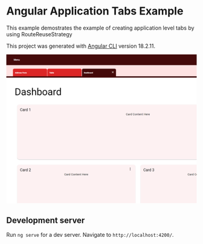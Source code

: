 # Angular Application Tabs Example

This example demostrates the example of creating application level tabs by using RouteReuseStrategy

This project was generated with [Angular CLI](https://github.com/angular/angular-cli) version 18.2.11.

![alt text](demo.png)

## Development server

Run `ng serve` for a dev server. Navigate to `http://localhost:4200/`.
